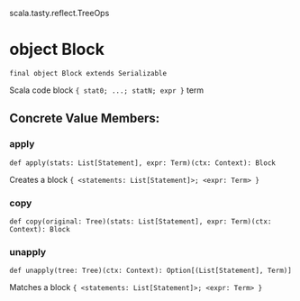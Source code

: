 scala.tasty.reflect.TreeOps
# object Block

<pre><code class="language-scala" >final object Block extends Serializable</pre></code>
Scala code block `{ stat0; ...; statN; expr }` term

## Concrete Value Members:
### apply
<pre><code class="language-scala" >def apply(stats: List[Statement], expr: Term)(ctx: Context): Block</pre></code>
Creates a block `{ <statements: List[Statement]>; <expr: Term> }`

### copy
<pre><code class="language-scala" >def copy(original: Tree)(stats: List[Statement], expr: Term)(ctx: Context): Block</pre></code>

### unapply
<pre><code class="language-scala" >def unapply(tree: Tree)(ctx: Context): Option[(List[Statement], Term)]</pre></code>
Matches a block `{ <statements: List[Statement]>; <expr: Term> }`

